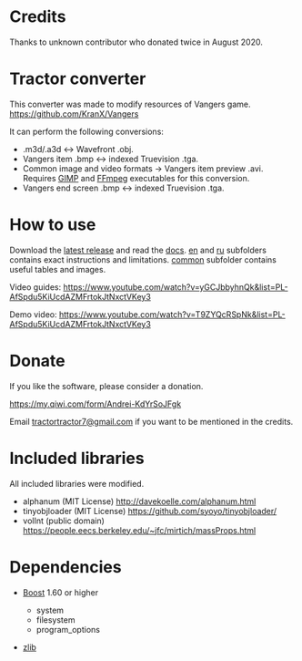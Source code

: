 Credits
=======

Thanks to unknown contributor who donated twice in August 2020.



Tractor converter
=======

This converter was made to modify resources of Vangers game. https://github.com/KranX/Vangers

It can perform the following conversions:

* .m3d/.a3d <-> Wavefront .obj.
* Vangers item .bmp <-> indexed Truevision .tga.
* Common image and video formats -> Vangers item preview .avi. Requires [GIMP](https://www.gimp.org/) and [FFmpeg](https://ffmpeg.org/) executables for this conversion.
* Vangers end screen .bmp <-> indexed Truevision .tga.



How to use
=======

Download the [latest release](https://github.com/tractortractor/tractor-converter/releases/latest) and read the [docs](./release_files/docs). [en](./release_files/docs/en) and [ru](./release_files/docs/ru) subfolders contains exact instructions and limitations. [common](./release_files/docs/common) subfolder contains useful tables and images.

Video guides: https://www.youtube.com/watch?v=yGCJbbyhnQk&list=PL-AfSpdu5KiUcdAZMFrtokJtNxctVKey3

Demo video: https://www.youtube.com/watch?v=T9ZYQcRSpNk&list=PL-AfSpdu5KiUcdAZMFrtokJtNxctVKey3



Donate
=======

If you like the software, please consider a donation.

https://my.qiwi.com/form/Andrei-KdYrSoJFgk

Email tractortractor7@gmail.com if you want to be mentioned in the credits.



Included libraries
=======

All included libraries were modified.

* alphanum (MIT License) http://davekoelle.com/alphanum.html
* tinyobjloader (MIT License) https://github.com/syoyo/tinyobjloader/
* volInt (public domain) https://people.eecs.berkeley.edu/~jfc/mirtich/massProps.html



Dependencies
=======

* [Boost](https://www.boost.org/) 1.60 or higher
  * system
  * filesystem
  * program_options

* [zlib](https://www.zlib.net/)
